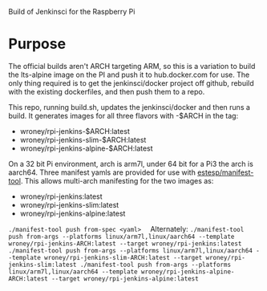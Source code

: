 
Build of Jenkinsci for the Raspberry Pi

# Purpose
The official builds aren't ARCH targeting ARM, so this is a variation to build
the lts-alpine image on the PI and push it to hub.docker.com for use.  The only
thing required is to get the jenkinsci/docker project off github, rebuild
with the existing dockerfiles, and then push them to a repo.  

This repo, running build.sh, updates the jenkinsci/docker and then runs a build.  It generates images for all three flavors with -$ARCH in the tag:
- wroney/rpi-jenkins-$ARCH:latest
- wroney/rpi-jenkins-slim-$ARCH:latest
- wroney/rpi-jenkins-alpine-$ARCH:latest

On a 32 bit Pi environment, arch is arm7l, under 64 bit for a Pi3 the arch is aarch64.  Three manifest yamls are provided for use with [estesp/manifest-tool](https://github.com/estesp/manifest-tool).  This allows multi-arch manifesting for the two images as:
- wroney/rpi-jenkins:latest
- wroney/rpi-jenkins-slim:latest
- wroney/rpi-jenkins-alpine:latest

`./manifest-tool push from-spec <yaml>  `
Alternately:
`
./manifest-tool push from-args --platforms linux/arm7l,linux/aarch64 --template wroney/rpi-jenkins-ARCH:latest --target wroney/rpi-jenkins:latest
./manifest-tool push from-args --platforms linux/arm7l,linux/aarch64 --template wroney/rpi-jenkins-slim-ARCH:latest --target wroney/rpi-jenkins-slim:latest
./manifest-tool push from-args --platforms linux/arm7l,linux/aarch64 --template wroney/rpi-jenkins-alpine-ARCH:latest --target wroney/rpi-jenkins-alpine:latest
`
